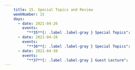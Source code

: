 ```yaml
---
    title: 15. Special Topics and Review
    weekNumber: 15
    days:
      - date: 2021-04-26
        events:
          "**35**{: .label .label-gray } Special Topics":
      - date: 2021-04-28
        events:
          "**36**{: .label .label-gray } Special Topics":
      - date: 2021-04-30
        events:
          "**37**{: .label .label-gray } Guest Lecture":
---
```

